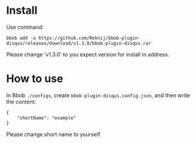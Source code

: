 # Install
Use command:
```
bbob add -a https://github.com/Reknij/bbob-plugin-disqus/releases/download/v1.3.0/bbob-plugin-disqus.rar
```
Please change 'v1.3.0' to you expect version for install in address.

# How to use
In Bbob `./configs`, create `bbob-plugin-disqus.config.json`, and then write the content:
```
{
    "shortName": "example"
}
```
Please change short name to yourself.
